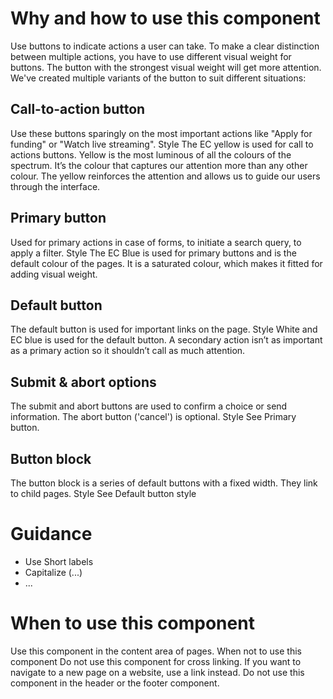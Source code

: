 # Why and how to use this component
Use buttons to indicate actions a user can take.
To make a clear distinction between multiple actions, you have to use different visual weight for buttons.
The button with the strongest visual weight will get more attention.
We've created multiple variants of the button to suit different situations:

## Call-to-action button
Use these buttons sparingly on the most important actions like "Apply for funding" or "Watch live streaming".
Style
The EC yellow is used for call to actions buttons. Yellow is the most luminous of all the colours of the spectrum. It’s the colour that captures our attention more than any other colour.
The yellow reinforces the attention and allows us to guide our users through the interface.

## Primary button
Used for primary actions in case of forms, to initiate a search query, to apply a filter.
Style
The EC Blue is used for primary buttons and is the default colour of the pages. It is a saturated colour, which makes it fitted for adding visual weight.

## Default button
The default button is used for important links on the page.
Style
White and EC blue is used for the default button. A secondary action isn’t as important as a primary action so it shouldn’t call as much attention.

## Submit & abort options
The submit and abort buttons are used to confirm a choice or send information. The abort button ('cancel') is optional.
Style
See Primary button.

## Button block
The button block is a series of default buttons with a fixed width. They link to child pages.
Style
See Default button style

# Guidance
- Use Short labels
- Capitalize (...)
- ...

# When to use this component
Use this component in the content area of pages.
When not to use this component
Do not use this component for cross linking. If you want to navigate to a new page on a website, use a link instead.
Do not use this component in the header or the footer component.
